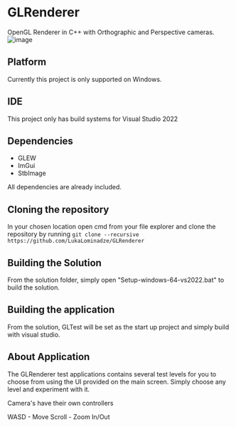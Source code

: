 # GLRenderer
OpenGL Renderer in C++ with Orthographic and Perspective cameras.
![image](https://github.com/user-attachments/assets/d2f01f08-0a85-43d1-9322-26fa7d6c0061)
## Platform
Currently this project is only supported on Windows.
## IDE
This project only has build systems for Visual Studio 2022
## Dependencies
- GLEW
- ImGui
- StbImage

All dependencies are already included.
## Cloning the repository
In your chosen location open cmd from your file explorer and clone the repository by running ```git clone --recursive https://github.com/LukaLominadze/GLRenderer```
## Building the Solution
From the solution folder, simply open "Setup-windows-64-vs2022.bat" to build the solution.
## Building the application
From the solution, GLTest will be set as the start up project and simply build with visual studio.
## About Application
The GLRenderer test applications contains several test levels for you to choose from using the UI provided on the main screen. Simply choose any level and experiment with it.

Camera's have their own controllers

WASD - Move
Scroll - Zoom In/Out
